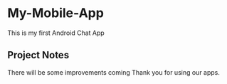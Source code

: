 # My-Mobile-App

This is my first Android Chat App 

## Project Notes

There will be some improvements coming
Thank you for using our apps.